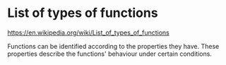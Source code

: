 # List of types of functions

https://en.wikipedia.org/wiki/List_of_types_of_functions

Functions can be identified according to the properties they have. These properties describe the functions' behaviour under certain conditions.
